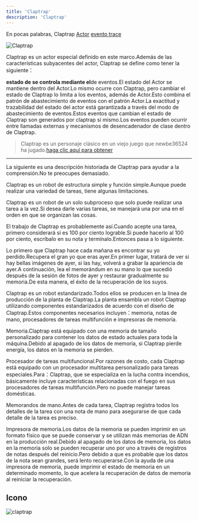 ```yaml
---
title: 'Claptrap'
description: 'Claptrap'
---
```


En pocas palabras, Claptrap [Actor](02-1-Actor-Pattern) [evento trace](02-2-Event-Sourcing)

![Claptrap](/images/20190228-001.gif)

Claptrap es un actor especial definido en este marco.Además de las características subyacentes del actor, Claptrap se define como tener la siguiente：

**estado de  se controla mediante el**de eventos.El estado del Actor se mantiene dentro del Actor.Lo mismo ocurre con Claptrap, pero cambiar el estado de Claptrap lo limita a los eventos, además de Actor.Esto combina el patrón de abastecimiento de eventos con el patrón Actor.La exactitud y trazabilidad del estado del actor está garantizada a través del modo de abastecimiento de eventos.Estos eventos que cambian el estado de Claptrap son generados por claptrap sí mismo.Los eventos pueden ocurrir entre llamadas externas y mecanismos de desencadenador de clase dentro de Claptrap.

> Claptrap es un personaje clásico en un viejo juego que newbe36524 ha jugado.[haga clic aquí para obtener](https://zh.moegirl.org/%E5%B0%8F%E5%90%B5%E9%97%B9)

---

La siguiente es una descripción historiada de Claptrap para ayudar a la comprensión.No te preocupes demasiado.

Claptrap es un robot de estructura simple y función simple.Aunque puede realizar una variedad de tareas, tiene algunas limitaciones.

Claptrap es un robot de un solo subproceso que solo puede realizar una tarea a la vez.Si desea darle varias tareas, se manejará una por una en el orden en que se organizan las cosas.

El trabajo de Claptrap es probablemente así.Cuando acepte una tarea, primero considerará si es 100 por ciento lograble.Si puede hacerlo al 100 por ciento, escríbalo en su nota y termínalo.Entonces pasa a lo siguiente.

Lo primero que Claptrap hace cada mañana es encontrar su yo perdido.Recupera el gran yo que eras ayer.En primer lugar, tratará de ver si hay bellas imágenes de ayer, si las hay, volverá a grabar la apariencia de ayer.A continuación, lea el memorándum en su mano lo que sucedió después de la sesión de fotos de ayer y restaurar gradualmente su memoria.De esta manera, el éxito de la recuperación de los suyos.

Claptrap es un robot estandarizado.Todos ellos se producen en la línea de producción de la planta de Claptrap.La planta ensambla un robot Claptrap utilizando componentes estandarizados de acuerdo con el diseño de Claptrap.Estos componentes necesarios incluyen：memoria, notas de mano, procesadores de tareas multifunción e impresoras de memoria.

Memoria.Claptrap está equipado con una memoria de tamaño personalizado para contener los datos de estado actuales para toda la máquina.Debido al apagado de los datos de memoria, si Claptrap pierde energía, los datos en la memoria se pierden.

Procesador de tareas multifuncional.Por razones de costo, cada Claptrap está equipado con un procesador multitarea personalizado para tareas especiales.Para：Claptrap, que se especializa en la lucha contra incendios, básicamente incluye características relacionadas con el fuego en sus procesadores de tareas multifunción.Pero no puede manejar tareas domésticas.

Memorandos de mano.Antes de cada tarea, Claptrap registra todos los detalles de la tarea con una nota de mano para asegurarse de que cada detalle de la tarea es preciso.

Impresora de memoria.Los datos de la memoria se pueden imprimir en un formato físico que se puede conservar y se utilizan más memorias de ADN en la producción real.Debido al apagado de los datos de memoria, los datos en la memoria solo se pueden recuperar uno por uno a través de registros de notas después del reinicio.Pero debido a que es probable que los datos de la nota sean grandes, será lento recuperarse.Con la ayuda de una impresora de memoria, puede imprimir el estado de memoria en un determinado momento, lo que acelera la recuperación de datos de memoria al reiniciar la recuperación.

## Icono

![claptrap](/images/claptrap_icons/claptrap.svg)

